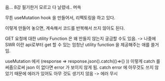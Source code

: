 음... 8강 필기한거 모르고 다 날렸네.. 머쓱


무튼 useMutation hook 을 만들어서, 
리펙토링을 하고 있다.

이렇게 만들어 놓으면, 
계속해서 코드를 반복해서 쓰지 않아도 된다. 

GET 요청에 대한 utility Function 은 왜 만들지 않는지 궁금할 수도 있음. 
-> 나중에 SWR 이란 api로부터 get 할 수 있는 엄청난 utility function 을 제공해주는 애를 쓸거임. 

useMutation 에서 
(response => response.json().catch(()=>{} ))
이렇게 catch 를 써줌으로써 
json 이 없다면 error 가 보이지 않게 됨. 
catch error 에 아무것도 쓰지 않았기 때문에 에러가 있어도 아무 것도 생기지 않음 -> 에러 무시


